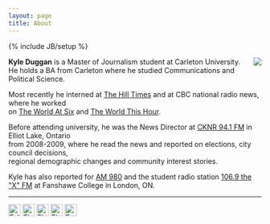 ```yaml
---
layout: page
title: About
---
```

{% include JB/setup %}

<img style="float: right" src="https://kyleaduggan.files.wordpress.com/2013/09/02.jpg?w=247&h=300">

**Kyle Duggan** is a Master of Journalism student at Carleton University. <br>
He holds a BA from Carleton where he studied Communications and Political Science.<br>

Most recently he interned at [The Hill Times](www.hilltimes.com/) and at CBC national radio news, where he worked <br>on [The World At Six](www.cbc.ca/w6/) and [The World This Hour](www.cbc.ca/theworldthishour/).

Before attending university, he was the News Director at [CKNR 94.1 FM](http://moosefm.com/cknrs/news/) in Elliot Lake, Ontario <br>from 2008-2009, where he read the news and reported on elections, city council decisions, <br>regional demographic changes and community interest stories.

Kyle has also reported for [AM 980](http://www.am980.ca/) and the student radio station [106.9 the "X" FM](http://www.1069thex.com/) at Fanshawe College in London, ON.

---

<div class="btn-group"><a href="https://twitter.com/Kyle_Duggan"><img src="https://dl.dropboxusercontent.com/u/50108349/Blag/twitter-sociocon.png" alt="Follow Kyle on Twitter" width="24" /></a> <a href="http://ca.linkedin.com/pub/kyle-duggan/34/597/a8a"><img src="https://dl.dropboxusercontent.com/u/50108349/Blag/linkedin-sociocon.png" alt="Find Kyle on LinkedIn" width="24" /></a> <a href="https://github.com/kduggan"><img src="https://dl.dropboxusercontent.com/u/50108349/Blag/github-sociocon.png" alt="Find Kyle on Github" width="24" /></a> <a href="https://www.flickr.com/photos/103582096@N05/"><img src="https://dl.dropboxusercontent.com/u/50108349/Blag/flickr-sociocon.png" alt="Find Kyle on Flickr" width="24" /></a> <a href="mailto:kyle.duggan@hotmail.ca?Subject=Hello%20Kyle" target="_top"><img src="https://dl.dropboxusercontent.com/u/50108349/Blag/email-sociocon2.png" alt="Email Kyle" width="24" /></a></div>

